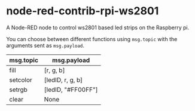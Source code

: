 # node-red-contrib-rpi-ws2801

A Node-RED node to control ws2801 based led strips on the Raspberry pi.

You can choose between different functions using `msg.topic` with the arguments sent as `msg.payload`.

| msg.topic | msg.payload        |
|-----------|--------------------|
| fill      | [r, g, b]          |
| setcolor  | [ledID, r, g, b]   |
| setrgb    | [ledID, "#FF00FF"] |
| clear     | None               |
